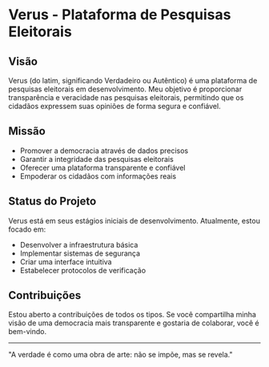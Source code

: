 # Verus - Plataforma de Pesquisas Eleitorais

## Visão

Verus (do latim, significando Verdadeiro ou Autêntico) é uma plataforma de pesquisas eleitorais em desenvolvimento. Meu objetivo é proporcionar transparência e veracidade nas pesquisas eleitorais, permitindo que os cidadãos expressem suas opiniões de forma segura e confiável.

## Missão

- Promover a democracia através de dados precisos
- Garantir a integridade das pesquisas eleitorais
- Oferecer uma plataforma transparente e confiável
- Empoderar os cidadãos com informações reais

## Status do Projeto

Verus está em seus estágios iniciais de desenvolvimento. Atualmente, estou focado em:

- Desenvolver a infraestrutura básica
- Implementar sistemas de segurança
- Criar uma interface intuitiva
- Estabelecer protocolos de verificação

## Contribuições

Estou aberto a contribuições de todos os tipos. Se você compartilha minha visão de uma democracia mais transparente e gostaria de colaborar, você é bem-vindo.

---

"A verdade é como uma obra de arte: não se impõe, mas se revela."